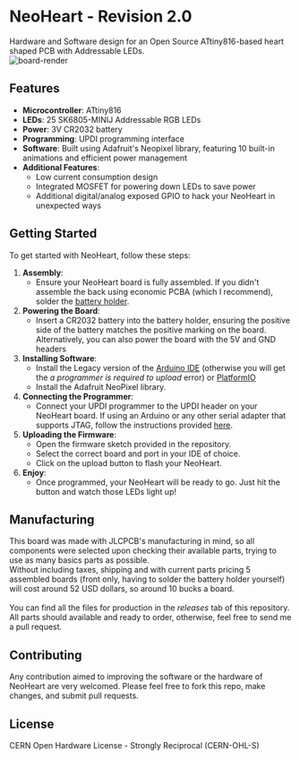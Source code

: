 # NeoHeart - Revision 2.0
Hardware and Software design for an Open Source ATtiny816-based heart shaped PCB with Addressable LEDs.
<br>![board-render](https://github.com/fellettigiacomo/NeoHeart/blob/main/3d/board-render.png?raw=true)
## Features

- **Microcontroller**: ATtiny816
- **LEDs**: 25 SK6805-MINIJ Addressable RGB LEDs
- **Power**: 3V CR2032 battery
- **Programming**: UPDI programming interface
- **Software**: Built using Adafruit's Neopixel library, featuring 10 built-in animations and efficient power management
- **Additional Features**:
  - Low current consumption design
  - Integrated MOSFET for powering down LEDs to save power
  - Additional digital/analog exposed GPIO to hack your NeoHeart in unexpected ways
    
## Getting Started

To get started with NeoHeart, follow these steps:
1. **Assembly**: 
   - Ensure your NeoHeart board is fully assembled. If you didn't assemble the back using economic PCBA (which I recommend), solder the [battery holder](https://aliexpress.com/item/1005005506756152.html).
2. **Powering the Board**:
   - Insert a CR2032 battery into the battery holder, ensuring the positive side of the battery matches the positive marking on the board. Alternatively, you can also power the board with the 5V and GND headers
3. **Installing Software**:
   - Install the Legacy version of the [Arduino IDE](https://www.arduino.cc/en/software) (otherwise you will get the *a programmer is required to upload* error) or [PlatformIO](https://platformio.org/platformio-ide)
   - Install the Adafruit NeoPixel library.
4. **Connecting the Programmer**:
   - Connect your UPDI programmer to the UPDI header on your NeoHeart board. If using an Arduino or any other serial adapter that supports JTAG, follow the instructions provided [here](https://github.com/ElTangas/jtag2updi).
5. **Uploading the Firmware**:
   - Open the firmware sketch provided in the repository.
   - Select the correct board and port in your IDE of choice.
   - Click on the upload button to flash your NeoHeart.
6. **Enjoy**:
   - Once programmed, your NeoHeart will be ready to go. Just hit the button and watch those LEDs light up!

## Manufacturing
This board was made with JLCPCB's manufacturing in mind, so all components were selected upon checking their available parts, trying to use as many basics parts as possible.
<br>Without including taxes, shipping and with current parts pricing 5 assembled boards (front only, having to solder the battery holder yourself) will cost around 52 USD dollars, so around 10 bucks a board.
<br><br>You can find all the files for production in the *releases* tab of this repository.
<br>All parts should available and ready to order, otherwise, feel free to send me a pull request.

## Contributing
Any contribution aimed to improving the software or the hardware of NeoHeart are very welcomed. 
Please feel free to fork this repo, make changes, and submit pull requests.

## License
CERN Open Hardware License - Strongly Reciprocal (CERN-OHL-S)
